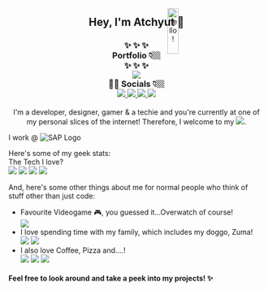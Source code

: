 <p align="center">
<img src="https://media.giphy.com/media/bcKmIWkUMCjVm/giphy.gif" width="15%" height="15%" style="position:absolute" alt="hello!" />
</p>
<div align='center'>
  <h2> Hey, I'm Atchyut 👋 </h2>
</div>

<h3 align="center">
  ✨  ✨  ✨
  <br/>
  Portfolio 👇🏼
  <br/>
  ✨  ✨  ✨
  <br/>
  <a href="https://atchyut.dev" target="_blank"><img src="https://img.icons8.com/bubbles/200/000000/domain.png"/></a>
  <br/>
  🧛🏼  Socials 👇🏼
  <br/>
  <a href="https://www.linkedin.com/in/atchyutpulavarthi/" target="_blank">
  <img src="https://img.icons8.com/cute-clipart/64/000000/linkedin.png"/>
  </a>
  <a href="mailto:pulavarthi.preetham@gmail.com" target="_blank"> 
  <img src="https://img.icons8.com/cute-clipart/64/000000/gmail.png"/>
  </a>
  <a href="https://www.instagram.com/pulavarthi.preetham/" target="_blank">
  <img src="https://img.icons8.com/cute-clipart/64/000000/instagram-new.png"/>
  </a>
  <a href="https://twitter.com/AtchyutPreetham/" target="_blank">
  <img src="https://img.icons8.com/cute-clipart/64/000000/twitter.png"/>
  </a>
</h3>

<div align='left'>
<p align="center">
I'm a developer, designer, gamer & a techie and you're currently at one of my personal slices of the internet! Therefore, I welcome to my <img src="https://img.icons8.com/windows/32/000000/github-squared.png"/>.

I work @ 
<img src="https://img.icons8.com/color/100/000000/sap.png" alt="SAP Logo"/>
</p>

<p>  
Here's some of my geek stats:
<br/>
  The Tech I love?
  <br/>
    <img src="https://img.icons8.com/dusk/64/000000/javascript.png"/>
    <img src="https://img.icons8.com/cute-clipart/64/000000/react-native.png"/>
    <img src="https://img.icons8.com/color/48/000000/nodejs.png"/>
    <img src="https://img.icons8.com/color/48/000000/amazon-web-services.png"/>
  
And, here's some other things about me for normal people who think of stuff other than just code:
<br/>
  <ul>
    <li>Favourite Videogame 🎮, you guessed it...Overwatch of course!</li>
    <img src="https://img.icons8.com/dusk/64/000000/overwatch.png"/>
    <li>I love spending time with my family, which includes my doggo, Zuma!</li>
    <img src="https://img.icons8.com/dusk/64/000000/family.png"/>
    <img src="https://img.icons8.com/cute-clipart/64/000000/dog.png"/>
    <li>I also love Coffee, Pizza and....!</li>
    <img src="https://img.icons8.com/officel/64/000000/coffee--v2.png"/>
    <img src="https://img.icons8.com/cute-clipart/64/000000/pizza.png"/>
    <img src="https://img.icons8.com/dusk/64/000000/netflix.png"/>
  </ul>
<p>
</div>

#### Feel free to look around and take a peek into my projects! ✨
